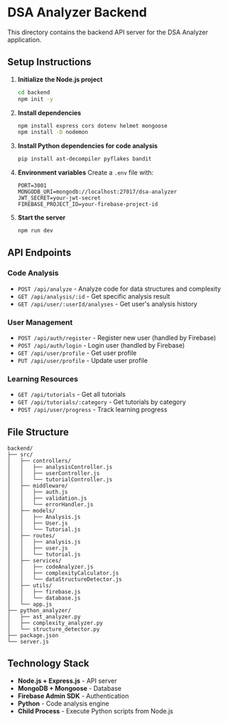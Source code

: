 # DSA Analyzer Backend

This directory contains the backend API server for the DSA Analyzer application.

## Setup Instructions

1. **Initialize the Node.js project**
   ```bash
   cd backend
   npm init -y
   ```

2. **Install dependencies**
   ```bash
   npm install express cors dotenv helmet mongoose
   npm install -D nodemon
   ```

3. **Install Python dependencies for code analysis**
   ```bash
   pip install ast-decompiler pyflakes bandit
   ```

4. **Environment variables**
   Create a `.env` file with:
   ```
   PORT=3001
   MONGODB_URI=mongodb://localhost:27017/dsa-analyzer
   JWT_SECRET=your-jwt-secret
   FIREBASE_PROJECT_ID=your-firebase-project-id
   ```

5. **Start the server**
   ```bash
   npm run dev
   ```

## API Endpoints

### Code Analysis
- `POST /api/analyze` - Analyze code for data structures and complexity
- `GET /api/analysis/:id` - Get specific analysis result
- `GET /api/user/:userId/analyses` - Get user's analysis history

### User Management
- `POST /api/auth/register` - Register new user (handled by Firebase)
- `POST /api/auth/login` - Login user (handled by Firebase)
- `GET /api/user/profile` - Get user profile
- `PUT /api/user/profile` - Update user profile

### Learning Resources
- `GET /api/tutorials` - Get all tutorials
- `GET /api/tutorials/:category` - Get tutorials by category
- `POST /api/user/progress` - Track learning progress

## File Structure

```
backend/
├── src/
│   ├── controllers/
│   │   ├── analysisController.js
│   │   ├── userController.js
│   │   └── tutorialController.js
│   ├── middleware/
│   │   ├── auth.js
│   │   ├── validation.js
│   │   └── errorHandler.js
│   ├── models/
│   │   ├── Analysis.js
│   │   ├── User.js
│   │   └── Tutorial.js
│   ├── routes/
│   │   ├── analysis.js
│   │   ├── user.js
│   │   └── tutorial.js
│   ├── services/
│   │   ├── codeAnalyzer.js
│   │   ├── complexityCalculator.js
│   │   └── dataStructureDetector.js
│   ├── utils/
│   │   ├── firebase.js
│   │   └── database.js
│   └── app.js
├── python_analyzer/
│   ├── ast_analyzer.py
│   ├── complexity_analyzer.py
│   └── structure_detector.py
├── package.json
└── server.js
```

## Technology Stack

- **Node.js + Express.js** - API server
- **MongoDB + Mongoose** - Database
- **Firebase Admin SDK** - Authentication
- **Python** - Code analysis engine
- **Child Process** - Execute Python scripts from Node.js
